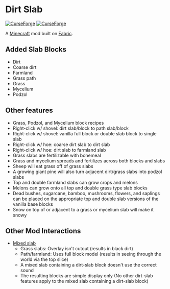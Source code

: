 # Dirt Slab

[![CurseForge](http://cf.way2muchnoise.eu/full_dirt-slab_downloads.svg)](http://www.curseforge.com/minecraft/mc-mods/dirt-slab)
[![CurseForge](http://cf.way2muchnoise.eu/versions/dirt-slab.svg)](http://www.curseforge.com/minecraft/mc-mods/dirt-slab)

A [Minecraft](minecraft.net) mod built on [Fabric](fabricmc.net).


## Added Slab Blocks

- Dirt
- Coarse dirt
- Farmland
- Grass path
- Grass
- Mycelium
- Podzol


## Other features

- Grass, Podzol, and Mycelium block recipes
- Right-click w/ shovel: dirt slab/block to path slab/block
- Right-click w/ shovel: vanilla full block or double slab block to single slab
- Right-click w/ hoe: coarse dirt slab to dirt slab
- Right-click w/ hoe: dirt slab to farmland slab
- Grass slabs are fertilizable with bonemeal
- Grass and mycelium spreads and fertilizes across both blocks and slabs
- Sheep will eat grass off of grass slabs
- A growing giant pine will also turn adjacent dirt/grass slabs into podzol slabs
- Top and double farmland slabs can grow crops and melons
- Melons can grow onto all top and double grass type slab blocks
- Dead bushes, sugarcane, bamboo, mushrooms, flowers, and saplings can be placed on the appropriate top and double slab versions of the vanilla base blocks
- Snow on top of or adjacent to a grass or mycelium slab will make it snowy


## Other Mod Interactions

- [Mixed slab](https://www.curseforge.com/minecraft/mc-mods/mixed-slab)
	- Grass slabs: Overlay isn't cutout (results in black dirt)
	- Path/farmland: Uses full block model (results in seeing through the world via the top slice)
	- A mixed slab containing a dirt-slab block doesn't use the correct sound
	- The resulting blocks are simple display only (No other dirt-slab features apply to the mixed slab containing a dirt-slab block)